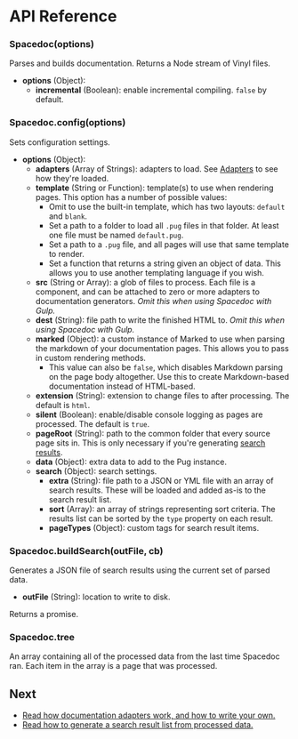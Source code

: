 # API Reference

### Spacedoc(options)

Parses and builds documentation. Returns a Node stream of Vinyl files.

- **options** (Object):
  - **incremental** (Boolean): enable incremental compiling. `false` by default.

### Spacedoc.config(options)

Sets configuration settings.

- **options** (Object):
  - **adapters** (Array of Strings): adapters to load. See [Adapters](adapters.md) to see how they're loaded.
  - **template** (String or Function): template(s) to use when rendering pages. This option has a number of possible values:
    - Omit to use the built-in template, which has two layouts: `default` and `blank`.
    - Set a path to a folder to load all `.pug` files in that folder. At least one file must be named `default.pug`.
    - Set a path to a `.pug` file, and all pages will use that same template to render.
    - Set a function that returns a string given an object of data. This allows you to use another templating language if you wish.
  - **src** (String or Array): a glob of files to process. Each file is a component, and can be attached to zero or more adapters to documentation generators. *Omit this when using Spacedoc with Gulp.*
  - **dest** (String): file path to write the finished HTML to. *Omit this when using Spacedoc with Gulp.*
  - **marked** (Object): a custom instance of Marked to use when parsing the markdown of your documentation pages. This allows you to pass in custom rendering methods.
    - This value can also be `false`, which disables Markdown parsing on the page body altogether. Use this to create Markdown-based documentation instead of HTML-based.
  - **extension** (String): extension to change files to after processing. The default is `html`.
  - **silent** (Boolean): enable/disable console logging as pages are processed. The default is `true`.
  - **pageRoot** (String): path to the common folder that every source page sits in. This is only necessary if you're generating [search results](search.md).
  - **data** (Object): extra data to add to the Pug instance.
  - **search** (Object): search settings.
    - **extra** (String): file path to a JSON or YML file with an array of search results. These will be loaded and added as-is to the search result list.
    - **sort** (Array): an array of strings representing sort criteria. The results list can be sorted by the `type` property on each result.
    - **pageTypes** (Object): custom tags for search result items.

### Spacedoc.buildSearch(outFile, cb)

Generates a JSON file of search results using the current set of parsed data.

- **outFile** (String): location to write to disk.

Returns a promise.

### Spacedoc.tree

An array containing all of the processed data from the last time Spacedoc ran. Each item in the array is a page that was processed.

## Next

- [Read how documentation adapters work, and how to write your own.](adapters.md)
- [Read how to generate a search result list from processed data.](search.md)
